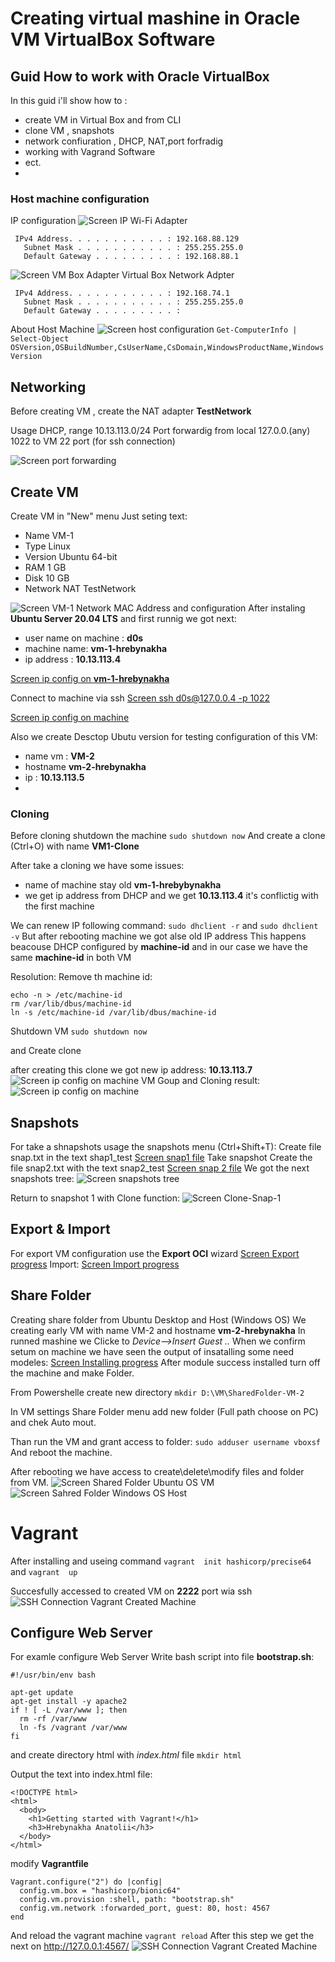# Creating virtual mashine in Oracle VM VirtualBox Software
## Guid How to work with Oracle VirtualBox
In this guid i'll show how  to :
- create VM in Virtual Box and from CLI
- clone VM , snapshots
- network confiuration , DHCP, NAT,port forfradig
- working with Vagrand Software
- ect.
- 
### Host machine configuration

IP configuration
![Screen IP Wi-Fi Adapter](images/Screenshot_1.png)
``` 
 IPv4 Address. . . . . . . . . . . : 192.168.88.129
   Subnet Mask . . . . . . . . . . . : 255.255.255.0
   Default Gateway . . . . . . . . . : 192.168.88.1
```
![Screen VM Box Adapter](images/Screenshot_2.png)
Virtual Box Network Adpter
```
 IPv4 Address. . . . . . . . . . . : 192.168.74.1
   Subnet Mask . . . . . . . . . . . : 255.255.255.0
   Default Gateway . . . . . . . . . :
```
About Host Machine
![Screen  host configuration](images/Screenshot_3.png)
` Get-ComputerInfo | Select-Object OSVersion,OSBuildNumber,CsUserName,CsDomain,WindowsProductName,WindowsVersion
`
## Networking
Before creating VM , create the NAT adapter **TestNetwork**

Usage DHCP, range 10.13.113.0/24 
Port forwardig from local 127.0.0.(any) 1022 to VM 22 port (for ssh connection) 

![Screen port forwarding](images/Screenshot_4.png)

## Create VM
Create VM in "New" menu 
Just seting text:
- Name VM-1
- Type Linux
- Version Ubuntu 64-bit
- RAM 1 GB
- Disk 10 GB
- Network NAT TestNetwork

![Screen VM-1 Network MAC Address and configuration](images/Screenshot_5.png)
After instaling **Ubuntu Server 20.04 LTS** and first runnig we got next:
- user name on machine : **d0s**
- machine name: **vm-1-hrebynakha**
- ip address : **10.13.113.4**

[Screen ip config on **vm-1-hrebynakha**](images/Screenshot_6.png)

Connect to machine via ssh
[Screen ssh d0s@127.0.0.4 -p 1022](images/Screenshot_7.png)

[Screen ip config on machine](images/Screenshot_8.png)

Also we create Desctop Ubutu version for testing
 configuration of this VM:
 - name vm : **VM-2**
 - hostname **vm-2-hrebynakha**
 - ip : **10.13.113.5**
 - 
### Cloning
Before cloning shutdown the machine
`sudo shutdown now`
And create a clone (Ctrl+O) with name **VM1-Clone**

After take a cloning we have some issues:
- name of machine stay old **vm-1-hrebybynakha**
- we get ip address from DHCP and we get **10.13.113.4** it's conflictig with the first machine

We can renew IP following command:
`sudo dhclient -r` and `sudo dhclient -v`
But after rebooting machine we got alse old IP address
This happens beacouse DHCP configured by **machine-id** and in our case we have the same **machine-id** in both VM

Resolution:
Remove th machine id:
```
echo -n > /etc/machine-id
rm /var/lib/dbus/machine-id
ln -s /etc/machine-id /var/lib/dbus/machine-id
```
Shutdown VM `sudo shutdown now`

and Create clone

after creating this clone we got new ip address:
**10.13.113.7**
![Screen ip config on machine](images/Screenshot_9.png)
VM Goup and Cloning result:
![Screen ip config on machine](images/Screenshot_10.png)

## Snapshots
For take a shnapshots usage the snapshots menu (Ctrl+Shift+T):
Create file snap.txt in the text shap1_test
[Screen snap1 file](images/Screenshot_11.png)
Take snapshot
Create the file snap2.txt with the text snap2_test
[Screen  snap 2 file](images/Screenshot_12.png)
We got the next snapshots tree:
![Screen snapshots tree](images/Screenshot_13.png)

Return to snapshot 1 with Clone function:
![Screen Clone-Snap-1](images/Screenshot_14.png)
## Export & Import
For export VM configuration use the **Export OCI** wizard
[Screen Export progress](images/Screenshot_15.png)
Import:
[Screen Import progress](images/Screenshot_16.png)
## Share Folder
Creating share folder from Ubuntu Desktop and Host (Windows OS)
We creating early VM with name VM-2 and hostname **vm-2-hrebynakha**
In runned mashine we Clicke to *Device-->Insert Guest ..*
When we confirm setum on machine we have seen the output of insatalling some need modeles:
[Screen Installing  progress](images/Screenshot_17.png)
After module success installed turn off the machine and make Folder.

From Powershelle create new directory
`mkdir D:\VM\SharedFolder-VM-2`

In VM settings Share Folder menu add new folder (Full path choose on PC) and chek Auto mout.

Than run the VM and grant access to folder:
`sudo adduser username vboxsf`
And reboot the machine.

After rebooting we have access to create\delete\modify files and folder from VM.
![Screen Shared Folder Ubuntu OS VM ](images/Screenshot_18.png)
![Screen Sahred Folder Windows OS Host](images/Screenshot_19.png)


# Vagrant
After installing and useing command 
`vagrant  init hashicorp/precise64`
and
`vagrant  up`

Succesfully accessed to created VM on **2222** port wia ssh
![SSH Connection Vagrant Created Machine](images/Screenshot_20.png)

## Configure Web Server

For examle configure Web Server
Write bash script into file **bootstrap.sh**:
```
#!/usr/bin/env bash

apt-get update
apt-get install -y apache2
if ! [ -L /var/www ]; then
  rm -rf /var/www
  ln -fs /vagrant /var/www
fi

```
and create directory html with *index.html* file
`mkdir html`

Output the text into index.html file:
```
<!DOCTYPE html>
<html>
  <body>
    <h1>Getting started with Vagrant!</h1>
    <h3>Hrebynakha Anatolii</h3>
  </body>
</html>
```

modify **Vagrantfile**

```
Vagrant.configure("2") do |config|
  config.vm.box = "hashicorp/bionic64"
  config.vm.provision :shell, path: "bootstrap.sh"
  config.vm.network :forwarded_port, guest: 80, host: 4567
end
```
And reload the vagrant machine
`vagrant reload`
After this step we get the next on http://127.0.0.1:4567/
![SSH Connection Vagrant Created Machine](images/Screenshot_21.png)
